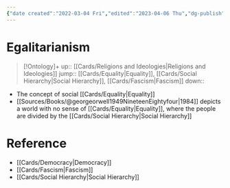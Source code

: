 ```yaml
---
{"date created":"2022-03-04 Fri","edited":"2023-04-06 Thu","dg-publish":true,"permalink":"/cards/egalitarianism/","dgPassFrontmatter":true}
---
```


# Egalitarianism

> [!Ontology]+
> up:: [[Cards/Religions and Ideologies\|Religions and Ideologies]]
> jump:: [[Cards/Equality\|Equality]], [[Cards/Social Hierarchy\|Social Hierarchy]], [[Cards/Fascism\|Fascism]]
> down:: 

- The concept of social [[Cards/Equality\|Equality]]
- [[Sources/Books/@georgeorwell1949NineteenEightyfour\|1984]] depicts a world with no sense of [[Cards/Equality\|Equality]], where the people are divided by the [[Cards/Social Hierarchy\|Social Hierarchy]]

# Reference

- [[Cards/Democracy\|Democracy]]
- [[Cards/Fascism\|Fascism]]
- [[Cards/Social Hierarchy\|Social Hierarchy]]